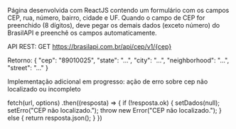 Página desenvolvida com ReactJS contendo um formulário com os campos CEP, rua, número, bairro, cidade e UF. Quando o campo de CEP for preenchido (8 dígitos), deve pegar os demais dados (exceto número) do BrasilAPI e preenchê os campos automaticamente.

API REST: 
GET https://brasilapi.com.br/api/cep/v1/{cep}

Retorno:
{ "cep": "89010025", "state": "...", "city": "...", "neighborhood": "...", "street": "..." }

Implementação adicional em progresso: ação de erro sobre cep não localizado ou incompleto

fetch(url, options)
    .then((resposta) => {
      if (!resposta.ok) {
        setDados(null);
        setErro("CEP não localizado.");
        throw new Error("CEP não localizado.");
      } else {
        return resposta.json();
      }
    })



